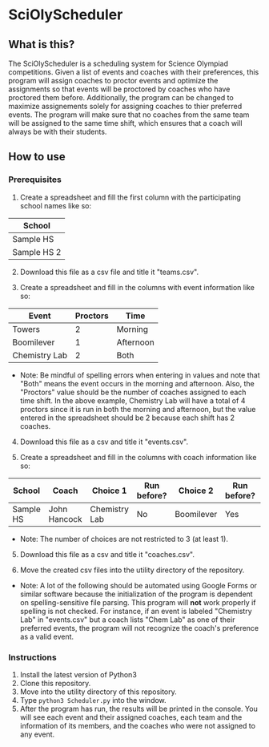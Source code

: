 # SciOlyScheduler
## What is this?
The SciOlyScheduler is a scheduling system for Science Olympiad competitions. Given a list of events and coaches with their preferences, this program will assign coaches to proctor events and optimize the assignments so that events will be proctored by coaches who have proctored them before. Additionally, the program can be changed to maximize assignements solely for assigning coaches to thier preferred events. The program will make sure that no coaches from the same team will be assigned to the same time shift, which ensures that a coach will always be with their students.
## How to use
### Prerequisites
1. Create a spreadsheet and fill the first column with the participating school names like so:

| School |
| ------ |
| Sample HS |
| Sample HS 2 |

2. Download this file as a csv file and title it "teams.csv".

3. Create a spreadsheet and fill in the columns with event information like so:

| Event | Proctors | Time |
| ----- | -------- | ---- |
| Towers | 2 | Morning |
| Boomilever | 1 | Afternoon |
| Chemistry Lab | 2 | Both |

- Note: Be mindful of spelling errors when entering in values and note that "Both" means the event occurs in the morning and afternoon. Also, the "Proctors" value should be the number of coaches assigned to each time shift. In the above example, Chemistry Lab will have a total of 4 proctors since it is run in both the morning and afternoon, but the value entered in the spreadsheet should be 2 because each shift has 2 coaches. 
4. Download this file as a csv and title it "events.csv".

5. Create a spreadsheet and fill in the columns with coach information like so:

| School | Coach | Choice 1 | Run before? | Choice 2 | Run before? | Choice 3 | Run before? |
| ------ | ------ | ------ | ------ | ------ | ------ | ------ | ------ |
| Sample HS | John Hancock | Chemistry Lab | No | Boomilever | Yes | Towers | No |

- Note: The number of choices are not restricted to 3 (at least 1). 
5. Download this file as a csv and title it "coaches.csv".

6. Move the created csv files into the utility directory of the repository.

- Note: A lot of the following should be automated using Google Forms or similar software because the initialization of the program is dependent on spelling-sensitive file parsing. This program will <b>not</b> work properly if spelling is not checked. For instance, if an event is labeled "Chemistry Lab" in "events.csv" but a coach lists "Chem Lab" as one of their preferred events, the program will not recognize the coach's preference as a valid event.
### Instructions 
1. Install the latest version of Python3
2. Clone this repository.
3. Move into the utility directory of this repository.
4. Type `python3 Scheduler.py` into the window.
5. After the program has run, the results will be printed in the console. You will see each event and their assigned coaches, each team and the information of its members, and the coaches who were not assigned to any event. 
